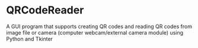 # QRCodeReader
A GUI program that supports creating QR codes and reading QR codes from image file or camera (computer webcam/external camera module) using Python and Tkinter 

